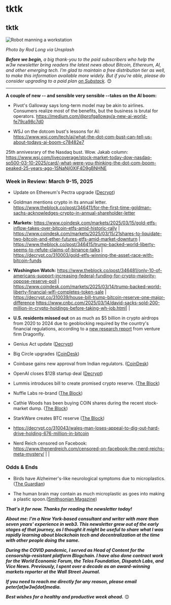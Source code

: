 # tktk
## tktk

![Robot manning a workstation](https://images.unsplash.com/photo-1578374173703-71809a1757b1)

*Photo by Rod Long via Unsplash*

*<strong>Before we begin,</strong> a big thank-you to the paid subscribers who help the w3w newsletter bring readers the latest news about Bitcoin, Ethereum, AI, and other emerging tech. I'm glad to maintain a free distribution tier as well, to make this information available more widely. But if you're able, please do consider upgrading to a paid plan [on Substack](https://w3wnews.substack.com/subscribe).* 😊

<hr>

**A couple of new -- and sensible very sensible --takes on the AI boom:**  

- Pivot's Galloway says long-term model may be akin to airlines. Consumers realize most of the benefits, but the business is brutal for operators. https://medium.com/@profgalloway/a-new-ai-world-fe79ca98c7d0

- WSJ on the dotcom bust's lessons for AI: https://www.wsj.com/tech/ai/what-the-dot-com-bust-can-tell-us-about-todays-ai-boom-c78482e7

25th annivesrary of the Nasdaq bust. Wow. Jakab column: https://www.wsj.com/livecoverage/stock-market-today-dow-nasdaq-sp500-03-10-2025/card/-what-were-you-thinking-the-dot-com-boom-peaked-25-years-ago-1SNaNjl0XlF4D9gBNHNE

### Week in Review: March 9-15, 2025

- Update on Ethereum's Pectra upgrade ([Decrypt](https://decrypt.co/309520/ethereum-testnet-finality-pectra-upgrade))

- Goldman mentions crypto in its annual letter. https://www.theblock.co/post/346411/for-the-first-time-goldman-sachs-acknowledges-crypto-in-annual-shareholder-letter

- **Markets:** https://www.coindesk.com/markets/2025/03/15/gold-etfs-inflow-takes-over-bitcoin-etfs-amid-historic-rally | https://www.coindesk.com/markets/2025/03/15/21shares-to-liquidate-two-bitcoin-and-ether-futures-etfs-amid-market-downturn | https://www.theblock.co/post/346415/trump-backed-world-liberty-seems-to-refute-claims-of-binance-talks | https://decrypt.co/310003/gold-etfs-winning-the-asset-race-with-bitcoin-funds

- **Washington Watch:** https://www.theblock.co/post/346481/only-10-of-americans-support-increasing-federal-funding-for-crypto-majority-oppose-reserve-poll | https://www.coindesk.com/markets/2025/03/14/trump-backed-world-liberty-financial-wlfi-completes-token-sale | https://decrypt.co/310039/house-bill-trump-bitcoin-reserve-one-major-difference https://www.cnbc.com/2025/03/14/david-sacks-sold-200-million-in-crypto-holdings-before-taking-wh-job.html| |

- **U.S. residents missed out** on as much as $5 billion in crypto airdrops from 2020 to 2024 due to geoblocking required by the country's financial regulations, according to a [new research report](https://airdropreport2025.dragonfly.xyz/Dragonfly-s-State-of-Airdrops-Report-2025-1b1af13b644180c8aff9c2bd0d222e14) from venture firm Dragonfly.

- Genius Act update  ([Decrypt](https://decrypt.co/309492/senate-banking-committee-to-vote-on-bipartisan-genius-stablecoin-bill-this-week)) <!-- Need an updated week Friday -->

- Big Circle upgrades ([CoinDesk](https://www.coindesk.com/tech/2025/03/10/circle-upgrades-cross-chain-transfer-protocol-promising-faster-usdc-settlements))

- Coinbase gains new approval from Indian regulators. ([CoinDesk](https://www.coindesk.com/business/2025/03/11/coinbase-plans-india-comeback-after-securing-regulatory-registration-with-fiu))

- OpenAI closes $12B startup deal ([Decrypt](https://decrypt.co/309481/chatgpt-maker-openai-inks-12b-deal-with-coreweave-ahead-of-planned-ipo))

- Lummis introduces bill to create promised crypto reserve. ([The Block](https://www.theblock.co/post/345689/sen-lummis-reintroduces-bill-to-create-trumps-planned-strategic-bitcoin-reserve?utm_source=rss&utm_medium=rss))

- Nuffle Labs re-brand ([The Block](https://www.theblock.co/post/345571/near-foundations-independent-entity-nuffle-labs-rebrands-to-moremarkets-pivots-to-creating-an-integrated-liquidity-marketplace?utm_source=rss&utm_medium=rss))

- Cathie Woods has been buying COIN shares during the recent stock-market dump. ([The Block](https://www.theblock.co/post/345639/cathie-wood-ark-invest-coinbase-shares-market-carnage?utm_source=rss&utm_medium=rss))

- StarkWare creates BTC reserve ([The Block](https://www.theblock.co/post/345659/starkware-bitcoin-reserve?utm_source=rss&utm_medium=rss))

- https://decrypt.co/310043/wales-man-loses-appeal-to-dig-out-hard-drive-holding-676-million-in-bitcoin

- Nerd Reich censored on Facebook: https://www.thenerdreich.com/censored-on-facebook-the-nerd-reichs-meta-mystery/ | |

### Odds & Ends

- Birds have Alzheimer's-like neurological symptoms due to microplastics. ([The Guardian](https://www.theguardian.com/environment/2025/mar/12/plastic-pollution-leaves-seabirds-chicks-with-brain-damage-similar-to-alzheimers-study-aoe))

- The human brain may contain as much microplastic as goes into making a plastic spoon.([Smithsonian Magazine](https://www.smithsonianmag.com/smart-news/the-human-brain-may-contain-as-much-as-a-spoons-worth-of-microplastics-new-research-suggests-180985995/))

_**That's it for now. Thanks for reading the newsletter today!**_

_**About me: I'm a New York-based consultant and writer with more than seven years' experience in web3. This newsletter grew out of the early stages of that journey, as I thought it might be useful to share what I was rapidly learning about blockchain tech and decentralization at the time with other people doing the same.**_

 _**During the COVID pandemic, I served as Head of Content for the censorship-resistant platform Blogchain. I have also done contract work for the World Economic Forum, the Telos Foundation, Dispatch Labs, and Vice News. Previously, I spent over a decade as an award-winning markets reporter at the Wall Street Journal.**_

 _**If you need to reach me directly for any reason, please email peter[at]w3w[dot]media.**_

 _**Best wishes for a healthy and productive week ahead.**_ 😊
